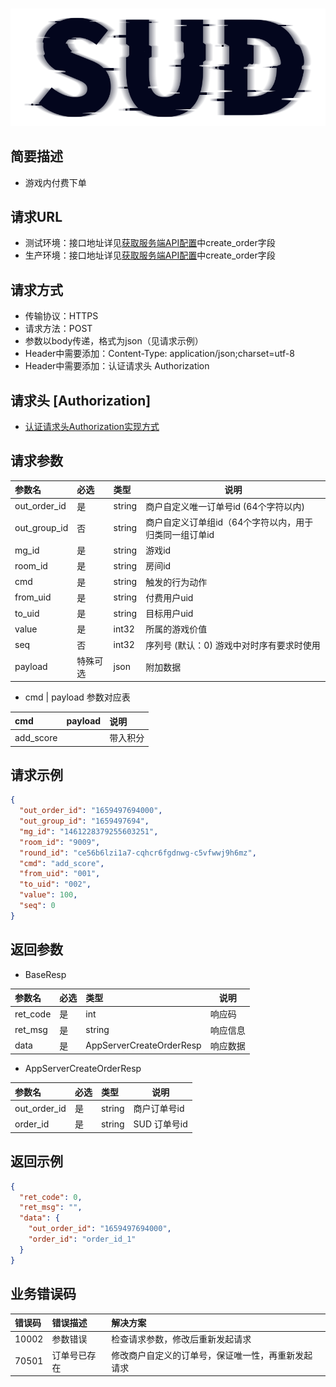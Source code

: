 #

![SUD](../../Resource/logo.png)

## 简要描述

- 游戏内付费下单

## 请求URL

- 测试环境：接口地址详见[获取服务端API配置](ObtainServerEndAPIConfigurations.md)中create_order字段
- 生产环境：接口地址详见[获取服务端API配置](ObtainServerEndAPIConfigurations.md)中create_order字段

## 请求方式

- 传输协议：HTTPS
- 请求方法：POST
- 参数以body传递，格式为json（见请求示例）
- Header中需要添加：Content-Type: application/json;charset=utf-8
- Header中需要添加：认证请求头 Authorization

## 请求头 [Authorization]

- [认证请求头Authorization实现方式](AuthorizationDescription.md)

## 请求参数

| 参数名          | 必选   | 类型     | 说明                             |
|:-------------|:-----|:-------|--------------------------------|
| out_order_id | 是    | string | 商户自定义唯一订单号id (64个字符以内)         | 
| out_group_id | 否    | string | 商户自定义订单组id（64个字符以内，用于归类同一组订单id | 
| mg_id        | 是    | string | 游戏id                           | 
| room_id      | 是    | string | 房间id                           | 
| cmd          | 是    | string | 触发的行为动作                        | 
| from_uid     | 是    | string | 付费用户uid                        | 
| to_uid       | 是    | string | 目标用户uid                        | 
| value        | 是    | int32  | 所属的游戏价值                        | 
| seq          | 否    | int32  | 序列号 (默认：0) 游戏中对时序有要求时使用        |  
| payload      | 特殊可选 | json   | 附加数据                           |

- cmd | payload 参数对应表

| cmd       | payload | 说明   |
|:----------|:--------|:-----|
| add_score | <br>    | 带入积分 |


## 请求示例

```json
{
  "out_order_id": "1659497694000",
  "out_group_id": "1659497694",
  "mg_id": "1461228379255603251",
  "room_id": "9009",
  "round_id": "ce56b6lzi1a7-cqhcr6fgdnwg-c5vfwwj9h6mz",
  "cmd": "add_score",
  "from_uid": "001",
  "to_uid": "002",
  "value": 100,
  "seq": 0
}
```

## 返回参数

- BaseResp

| 参数名      | 必选  | 类型                       | 说明   |
|:---------|:----|:-------------------------|------|
| ret_code | 是   | int                      | 响应码  |
| ret_msg  | 是   | string                   | 响应信息 |
| data     | 是   | AppServerCreateOrderResp | 响应数据 |

- AppServerCreateOrderResp

| 参数名          | 必选  | 类型     | 说明        |
|:-------------|:----|:-------|-----------|
| out_order_id | 是   | string | 商户订单号id   |
| order_id     | 是   | string | SUD 订单号id |

## 返回示例

```json
{
  "ret_code": 0,
  "ret_msg": "",
  "data": {
    "out_order_id": "1659497694000",
    "order_id": "order_id_1"
  }
}
```

## 业务错误码

| 错误码   | 错误描述   | 解决方案                      |
|:------|:-------|:--------------------------|
| 10002 | 参数错误   | 检查请求参数，修改后重新发起请求          |
| 70501 | 订单号已存在 | 修改商户自定义的订单号，保证唯一性，再重新发起请求 |
